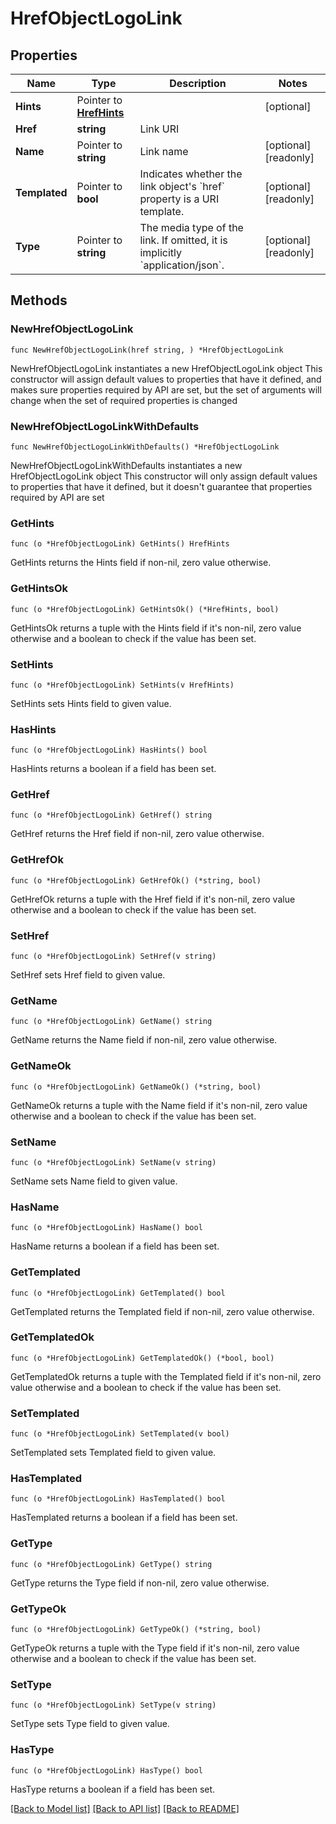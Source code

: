 # HrefObjectLogoLink

## Properties

Name | Type | Description | Notes
------------ | ------------- | ------------- | -------------
**Hints** | Pointer to [**HrefHints**](HrefHints.md) |  | [optional] 
**Href** | **string** | Link URI | 
**Name** | Pointer to **string** | Link name | [optional] [readonly] 
**Templated** | Pointer to **bool** | Indicates whether the link object&#39;s &#x60;href&#x60; property is a URI template. | [optional] [readonly] 
**Type** | Pointer to **string** | The media type of the link. If omitted, it is implicitly &#x60;application/json&#x60;. | [optional] [readonly] 

## Methods

### NewHrefObjectLogoLink

`func NewHrefObjectLogoLink(href string, ) *HrefObjectLogoLink`

NewHrefObjectLogoLink instantiates a new HrefObjectLogoLink object
This constructor will assign default values to properties that have it defined,
and makes sure properties required by API are set, but the set of arguments
will change when the set of required properties is changed

### NewHrefObjectLogoLinkWithDefaults

`func NewHrefObjectLogoLinkWithDefaults() *HrefObjectLogoLink`

NewHrefObjectLogoLinkWithDefaults instantiates a new HrefObjectLogoLink object
This constructor will only assign default values to properties that have it defined,
but it doesn't guarantee that properties required by API are set

### GetHints

`func (o *HrefObjectLogoLink) GetHints() HrefHints`

GetHints returns the Hints field if non-nil, zero value otherwise.

### GetHintsOk

`func (o *HrefObjectLogoLink) GetHintsOk() (*HrefHints, bool)`

GetHintsOk returns a tuple with the Hints field if it's non-nil, zero value otherwise
and a boolean to check if the value has been set.

### SetHints

`func (o *HrefObjectLogoLink) SetHints(v HrefHints)`

SetHints sets Hints field to given value.

### HasHints

`func (o *HrefObjectLogoLink) HasHints() bool`

HasHints returns a boolean if a field has been set.

### GetHref

`func (o *HrefObjectLogoLink) GetHref() string`

GetHref returns the Href field if non-nil, zero value otherwise.

### GetHrefOk

`func (o *HrefObjectLogoLink) GetHrefOk() (*string, bool)`

GetHrefOk returns a tuple with the Href field if it's non-nil, zero value otherwise
and a boolean to check if the value has been set.

### SetHref

`func (o *HrefObjectLogoLink) SetHref(v string)`

SetHref sets Href field to given value.


### GetName

`func (o *HrefObjectLogoLink) GetName() string`

GetName returns the Name field if non-nil, zero value otherwise.

### GetNameOk

`func (o *HrefObjectLogoLink) GetNameOk() (*string, bool)`

GetNameOk returns a tuple with the Name field if it's non-nil, zero value otherwise
and a boolean to check if the value has been set.

### SetName

`func (o *HrefObjectLogoLink) SetName(v string)`

SetName sets Name field to given value.

### HasName

`func (o *HrefObjectLogoLink) HasName() bool`

HasName returns a boolean if a field has been set.

### GetTemplated

`func (o *HrefObjectLogoLink) GetTemplated() bool`

GetTemplated returns the Templated field if non-nil, zero value otherwise.

### GetTemplatedOk

`func (o *HrefObjectLogoLink) GetTemplatedOk() (*bool, bool)`

GetTemplatedOk returns a tuple with the Templated field if it's non-nil, zero value otherwise
and a boolean to check if the value has been set.

### SetTemplated

`func (o *HrefObjectLogoLink) SetTemplated(v bool)`

SetTemplated sets Templated field to given value.

### HasTemplated

`func (o *HrefObjectLogoLink) HasTemplated() bool`

HasTemplated returns a boolean if a field has been set.

### GetType

`func (o *HrefObjectLogoLink) GetType() string`

GetType returns the Type field if non-nil, zero value otherwise.

### GetTypeOk

`func (o *HrefObjectLogoLink) GetTypeOk() (*string, bool)`

GetTypeOk returns a tuple with the Type field if it's non-nil, zero value otherwise
and a boolean to check if the value has been set.

### SetType

`func (o *HrefObjectLogoLink) SetType(v string)`

SetType sets Type field to given value.

### HasType

`func (o *HrefObjectLogoLink) HasType() bool`

HasType returns a boolean if a field has been set.


[[Back to Model list]](../README.md#documentation-for-models) [[Back to API list]](../README.md#documentation-for-api-endpoints) [[Back to README]](../README.md)


